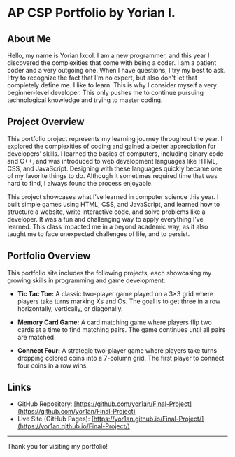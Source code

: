 # AP CSP Portfolio by Yorian I.

## About Me

Hello, my name is Yorian Ixcol. I am a new programmer, and this year I discovered the complexities that come with being a coder. I am a patient coder and a very outgoing one. When I have questions, I try my best to ask. I try to recognize the fact that I'm no expert, but also don't let that completely define me. I like to learn. This is why I consider myself a very beginner-level developer. This only pushes me to continue pursuing technological knowledge and trying to master coding.

## Project Overview

This portfolio project represents my learning journey throughout the year. I explored the complexities of coding and gained a better appreciation for developers' skills. I learned the basics of computers, including binary code and C++, and was introduced to web development languages like HTML, CSS, and JavaScript. Designing with these languages quickly became one of my favorite things to do. Although it sometimes required time that was hard to find, I always found the process enjoyable.

This project showcases what I’ve learned in computer science this year. I built simple games using HTML, CSS, and JavaScript, and learned how to structure a website, write interactive code, and solve problems like a developer. It was a fun and challenging way to apply everything I’ve learned. This class impacted me in a beyond academic way, as it also taught me to face unexpected challenges of life, and to persist. 

## Portfolio Overview

This portfolio site includes the following projects, each showcasing my growing skills in programming and game development:

- **Tic Tac Toe:** A classic two-player game played on a 3×3 grid where players take turns marking Xs and Os. The goal is to get three in a row horizontally, vertically, or diagonally.

- **Memory Card Game:** A card matching game where players flip two cards at a time to find matching pairs. The game continues until all pairs are matched.

- **Connect Four:** A strategic two-player game where players take turns dropping colored coins into a 7-column grid. The first player to connect four coins in a row wins.

## Links

- GitHub Repository: [https://github.com/yor1an/Final-Project](https://github.com/yor1an/Final-Project)  
- Live Site (GitHub Pages): [https://yor1an.github.io/Final-Project/](https://yor1an.github.io/Final-Project/)

---

Thank you for visiting my portfolio!
